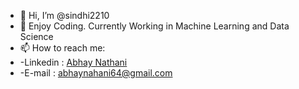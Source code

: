 - 👋 Hi, I’m @sindhi2210
- 👀 Enjoy Coding. Currently Working in Machine Learning and Data Science
- 📫 How to reach me: 
- -Linkedin : [Abhay Nathani](https://www.linkedin.com/in/abhay-nathani-73360a220/)
- -E-mail   : [abhaynahani64@gmail.com](abhaynathani64@gmail.com)

<!---
sindhi2210/sindhi2210 is a ✨ special ✨ repository because its `README.md` (this file) appears on your GitHub profile.
You can click the Preview link to take a look at your changes.
--->
